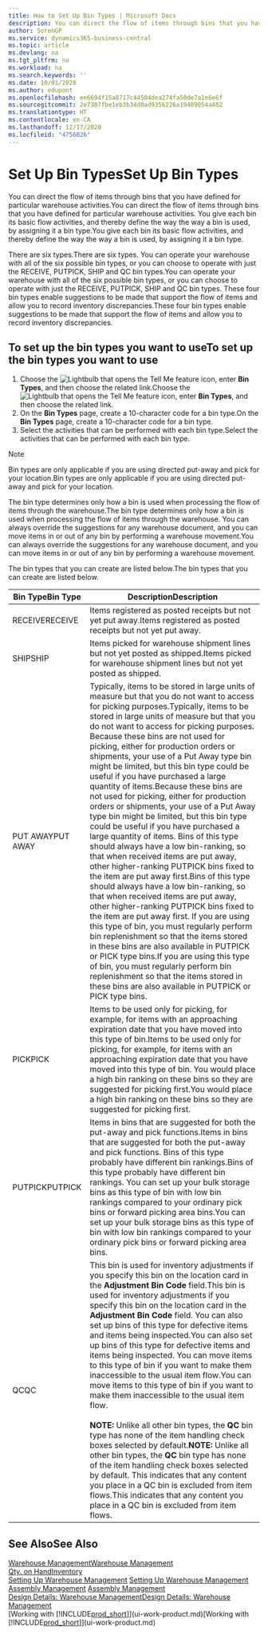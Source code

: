 ```yaml
---
title: How to Set Up Bin Types | Microsoft Docs
description: You can direct the flow of items through bins that you have defined for particular warehouse activities. You give each bin its basic flow activities, and thereby define the way the way a bin is used, by assigning it a bin type.
author: SorenGP
ms.service: dynamics365-business-central
ms.topic: article
ms.devlang: na
ms.tgt_pltfrm: na
ms.workload: na
ms.search.keywords: ''
ms.date: 10/01/2020
ms.author: edupont
ms.openlocfilehash: ee6694f15a8717c44504dea274fa50de7a1e6e6f
ms.sourcegitcommit: 2e7307fbe1eb3b34d0ad9356226a19409054a402
ms.translationtype: HT
ms.contentlocale: en-CA
ms.lasthandoff: 12/17/2020
ms.locfileid: "4756026"
---
```

# <a name="set-up-bin-types"></a><span data-ttu-id="3b732-104">Set Up Bin Types</span><span class="sxs-lookup"><span data-stu-id="3b732-104">Set Up Bin Types</span></span>
<span data-ttu-id="3b732-105">You can direct the flow of items through bins that you have defined for particular warehouse activities.</span><span class="sxs-lookup"><span data-stu-id="3b732-105">You can direct the flow of items through bins that you have defined for particular warehouse activities.</span></span> <span data-ttu-id="3b732-106">You give each bin its basic flow activities, and thereby define the way the way a bin is used, by assigning it a bin type.</span><span class="sxs-lookup"><span data-stu-id="3b732-106">You give each bin its basic flow activities, and thereby define the way the way a bin is used, by assigning it a bin type.</span></span>  

<span data-ttu-id="3b732-107">There are six types.</span><span class="sxs-lookup"><span data-stu-id="3b732-107">There are six types.</span></span> <span data-ttu-id="3b732-108">You can operate your warehouse with all of the six possible bin types, or you can choose to operate with just the RECEIVE, PUTPICK, SHIP and QC bin types.</span><span class="sxs-lookup"><span data-stu-id="3b732-108">You can operate your warehouse with all of the six possible bin types, or you can choose to operate with just the RECEIVE, PUTPICK, SHIP and QC bin types.</span></span> <span data-ttu-id="3b732-109">These four bin types enable suggestions to be made that support the flow of items and allow you to record inventory discrepancies.</span><span class="sxs-lookup"><span data-stu-id="3b732-109">These four bin types enable suggestions to be made that support the flow of items and allow you to record inventory discrepancies.</span></span>  

## <a name="to-set-up-the-bin-types-you-want-to-use"></a><span data-ttu-id="3b732-110">To set up the bin types you want to use</span><span class="sxs-lookup"><span data-stu-id="3b732-110">To set up the bin types you want to use</span></span>  
1.  <span data-ttu-id="3b732-111">Choose the ![Lightbulb that opens the Tell Me feature](media/ui-search/search_small.png "Tell me what you want to do") icon, enter **Bin Types**, and then choose the related link.</span><span class="sxs-lookup"><span data-stu-id="3b732-111">Choose the ![Lightbulb that opens the Tell Me feature](media/ui-search/search_small.png "Tell me what you want to do") icon, enter **Bin Types**, and then choose the related link.</span></span>  
2.  <span data-ttu-id="3b732-112">On the **Bin Types** page, create a 10-character code for a bin type.</span><span class="sxs-lookup"><span data-stu-id="3b732-112">On the **Bin Types** page, create a 10-character code for a bin type.</span></span>  
3.  <span data-ttu-id="3b732-113">Select the activities that can be performed with each bin type.</span><span class="sxs-lookup"><span data-stu-id="3b732-113">Select the activities that can be performed with each bin type.</span></span>  

> [!NOTE]  
>  <span data-ttu-id="3b732-114">Bin types are only applicable if you are using directed put-away and pick for your location.</span><span class="sxs-lookup"><span data-stu-id="3b732-114">Bin types are only applicable if you are using directed put-away and pick for your location.</span></span>  

<span data-ttu-id="3b732-115">The bin type determines only how a bin is used when processing the flow of items through the warehouse.</span><span class="sxs-lookup"><span data-stu-id="3b732-115">The bin type determines only how a bin is used when processing the flow of items through the warehouse.</span></span> <span data-ttu-id="3b732-116">You can always override the suggestions for any warehouse document, and you can move items in or out of any bin by performing a warehouse movement.</span><span class="sxs-lookup"><span data-stu-id="3b732-116">You can always override the suggestions for any warehouse document, and you can move items in or out of any bin by performing a warehouse movement.</span></span>  

<span data-ttu-id="3b732-117">The bin types that you can create are listed below.</span><span class="sxs-lookup"><span data-stu-id="3b732-117">The bin types that you can create are listed below.</span></span>  

|<span data-ttu-id="3b732-118">Bin Type</span><span class="sxs-lookup"><span data-stu-id="3b732-118">Bin Type</span></span>|<span data-ttu-id="3b732-119">Description</span><span class="sxs-lookup"><span data-stu-id="3b732-119">Description</span></span>|  
|------------------|---------------------------------------|  
|<span data-ttu-id="3b732-120">RECEIVE</span><span class="sxs-lookup"><span data-stu-id="3b732-120">RECEIVE</span></span>|<span data-ttu-id="3b732-121">Items registered as posted receipts but not yet put away.</span><span class="sxs-lookup"><span data-stu-id="3b732-121">Items registered as posted receipts but not yet put away.</span></span>|  
|<span data-ttu-id="3b732-122">SHIP</span><span class="sxs-lookup"><span data-stu-id="3b732-122">SHIP</span></span>|<span data-ttu-id="3b732-123">Items picked for warehouse shipment lines but not yet posted as shipped.</span><span class="sxs-lookup"><span data-stu-id="3b732-123">Items picked for warehouse shipment lines but not yet posted as shipped.</span></span>|  
|<span data-ttu-id="3b732-124">PUT AWAY</span><span class="sxs-lookup"><span data-stu-id="3b732-124">PUT AWAY</span></span>|<span data-ttu-id="3b732-125">Typically, items to be stored in large units of measure but that you do not want to access for picking purposes.</span><span class="sxs-lookup"><span data-stu-id="3b732-125">Typically, items to be stored in large units of measure but that you do not want to access for picking purposes.</span></span> <span data-ttu-id="3b732-126">Because these bins are not used for picking, either for production orders or shipments, your use of a Put Away type bin might be limited, but this bin type could be useful if you have purchased a large quantity of items.</span><span class="sxs-lookup"><span data-stu-id="3b732-126">Because these bins are not used for picking, either for production orders or shipments, your use of a Put Away type bin might be limited, but this bin type could be useful if you have purchased a large quantity of items.</span></span> <span data-ttu-id="3b732-127">Bins of this type should always have a low bin-ranking, so that when received items are put away, other higher-ranking PUTPICK bins fixed to the item are put away first.</span><span class="sxs-lookup"><span data-stu-id="3b732-127">Bins of this type should always have a low bin-ranking, so that when received items are put away, other higher-ranking PUTPICK bins fixed to the item are put away first.</span></span> <span data-ttu-id="3b732-128">If you are using this type of bin, you must regularly perform bin replenishment so that the items stored in these bins are also available in PUTPICK or PICK type bins.</span><span class="sxs-lookup"><span data-stu-id="3b732-128">If you are using this type of bin, you must regularly perform bin replenishment so that the items stored in these bins are also available in PUTPICK or PICK type bins.</span></span>|  
|<span data-ttu-id="3b732-129">PICK</span><span class="sxs-lookup"><span data-stu-id="3b732-129">PICK</span></span>|<span data-ttu-id="3b732-130">Items to be used only for picking, for example, for items with an approaching expiration date that you have moved into this type of bin.</span><span class="sxs-lookup"><span data-stu-id="3b732-130">Items to be used only for picking, for example, for items with an approaching expiration date that you have moved into this type of bin.</span></span> <span data-ttu-id="3b732-131">You would place a high bin ranking on these bins so they are suggested for picking first.</span><span class="sxs-lookup"><span data-stu-id="3b732-131">You would place a high bin ranking on these bins so they are suggested for picking first.</span></span>|  
|<span data-ttu-id="3b732-132">PUTPICK</span><span class="sxs-lookup"><span data-stu-id="3b732-132">PUTPICK</span></span>|<span data-ttu-id="3b732-133">Items in bins that are suggested for both the put-away and pick functions.</span><span class="sxs-lookup"><span data-stu-id="3b732-133">Items in bins that are suggested for both the put-away and pick functions.</span></span> <span data-ttu-id="3b732-134">Bins of this type probably have different bin rankings.</span><span class="sxs-lookup"><span data-stu-id="3b732-134">Bins of this type probably have different bin rankings.</span></span> <span data-ttu-id="3b732-135">You can set up your bulk storage bins as this type of bin with low bin rankings compared to your ordinary pick bins or forward picking area bins.</span><span class="sxs-lookup"><span data-stu-id="3b732-135">You can set up your bulk storage bins as this type of bin with low bin rankings compared to your ordinary pick bins or forward picking area bins.</span></span>|  
|<span data-ttu-id="3b732-136">QC</span><span class="sxs-lookup"><span data-stu-id="3b732-136">QC</span></span>|<span data-ttu-id="3b732-137">This bin is used for inventory adjustments if you specify this bin on the location card in the **Adjustment Bin Code** field.</span><span class="sxs-lookup"><span data-stu-id="3b732-137">This bin is used for inventory adjustments if you specify this bin on the location card in the **Adjustment Bin Code** field.</span></span> <span data-ttu-id="3b732-138">You can also set up bins of this type for defective items and items being inspected.</span><span class="sxs-lookup"><span data-stu-id="3b732-138">You can also set up bins of this type for defective items and items being inspected.</span></span> <span data-ttu-id="3b732-139">You can move items to this type of bin if you want to make them inaccessible to the usual item flow.</span><span class="sxs-lookup"><span data-stu-id="3b732-139">You can move items to this type of bin if you want to make them inaccessible to the usual item flow.</span></span><br /><br /> <span data-ttu-id="3b732-140">**NOTE:** Unlike all other bin types, the **QC** bin type has none of the item handling check boxes selected by default.</span><span class="sxs-lookup"><span data-stu-id="3b732-140">**NOTE:** Unlike all other bin types, the **QC** bin type has none of the item handling check boxes selected by default.</span></span> <span data-ttu-id="3b732-141">This indicates that any content you place in a QC bin is excluded from item flows.</span><span class="sxs-lookup"><span data-stu-id="3b732-141">This indicates that any content you place in a QC bin is excluded from item flows.</span></span>|  

## <a name="see-also"></a><span data-ttu-id="3b732-142">See Also</span><span class="sxs-lookup"><span data-stu-id="3b732-142">See Also</span></span>
[<span data-ttu-id="3b732-143">Warehouse Management</span><span class="sxs-lookup"><span data-stu-id="3b732-143">Warehouse Management</span></span>](warehouse-manage-warehouse.md)  
[<span data-ttu-id="3b732-144">Qty. on Hand</span><span class="sxs-lookup"><span data-stu-id="3b732-144">Inventory</span></span>](inventory-manage-inventory.md)  
<span data-ttu-id="3b732-145">[Setting Up Warehouse Management](warehouse-setup-warehouse.md)   </span><span class="sxs-lookup"><span data-stu-id="3b732-145">[Setting Up Warehouse Management](warehouse-setup-warehouse.md)   </span></span>  
<span data-ttu-id="3b732-146">[Assembly Management](assembly-assemble-items.md)  </span><span class="sxs-lookup"><span data-stu-id="3b732-146">[Assembly Management](assembly-assemble-items.md)  </span></span>  
[<span data-ttu-id="3b732-147">Design Details: Warehouse Management</span><span class="sxs-lookup"><span data-stu-id="3b732-147">Design Details: Warehouse Management</span></span>](design-details-warehouse-management.md)  
<span data-ttu-id="3b732-148">[Working with [!INCLUDE[prod_short](includes/prod_short.md)]](ui-work-product.md)</span><span class="sxs-lookup"><span data-stu-id="3b732-148">[Working with [!INCLUDE[prod_short](includes/prod_short.md)]](ui-work-product.md)</span></span>
